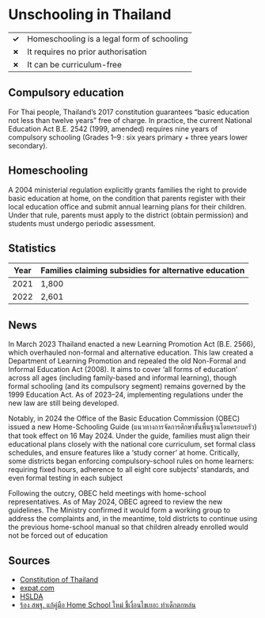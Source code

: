 # Unschooling in Thailand

|       |                                            |
| ----- | ------------------------------------------ |
| **✓** | Homeschooling is a legal form of schooling |
| **✗** | It requires no prior authorisation         |
| **✗** | It can be curriculum-free                  |

## Compulsory education

For Thai people,
Thailand’s 2017 constitution guarantees “basic education not less than twelve years” free of charge.
In practice, the current National Education Act B.E. 2542 (1999, amended) requires nine years of compulsory schooling
(Grades 1–9 : six years primary + three years lower secondary).

## Homeschooling

A 2004 ministerial regulation explicitly grants families the right to provide basic education at home,
on the condition that parents register with their local education office and submit annual learning plans for their children.
Under that rule, parents must apply to the district (obtain permission) and students must undergo periodic assessment.

## Statistics

| Year | Families claiming subsidies for alternative education |
| ---- | ----------------------------------------------------- |
| 2021 | 1,800                                                 |
| 2022 | 2,601                                                 |

## News

In March 2023 Thailand enacted a new Learning Promotion Act (B.E. 2566), which overhauled non-formal and alternative education.
This law created a Department of Learning Promotion and repealed the old Non-Formal and Informal Education Act (2008).
It aims to cover ‘all forms of education’ across all ages (including family-based and informal learning),
though formal schooling (and its compulsory segment) remains governed by the 1999 Education Act.
As of 2023–24, implementing regulations under the new law are still being developed.

Notably, in 2024 the Office of the Basic Education Commission (OBEC) issued a new Home-Schooling Guide (แนวทางการจัดการศึกษาขั้นพื้นฐานโดยครอบครัว) that took effect on 16 May 2024.
Under the guide, families must align their educational plans closely with the national core curriculum, set formal class schedules, and ensure features like a ‘study corner’ at home.
Critically, some districts began enforcing compulsory-school rules on home learners: requiring fixed hours, adherence to all eight core subjects’ standards, and even formal testing in each subject

Following the outcry, OBEC held meetings with home-school representatives.
As of May 2024, OBEC agreed to review the new guidelines.
The Ministry confirmed it would form a working group to address the complaints and, in the meantime, told districts to continue using the previous home-school manual so that children already enrolled would not be forced out of education

## Sources

- [Constitution of Thailand](<https://constitutionnet.org/sites/default/files/2017-05/CONSTITUTION+OF+THE+KINGDOM+OF+THAILAND+(B.E.+2560+(2017).pdf>)
- [expat.com](https://www.expat.com/forum/viewtopic.php?id=873373)
- [HSLDA](https://hslda.org/post/thailand)
- [ร้อง สพฐ. แก้คู่มือ Home School ใหม่ ชี้เงื่อนไขเยอะ ทำเด็กตกหล่น](https://theactive.thaipbs.or.th/news/learningeducation-20240524)
